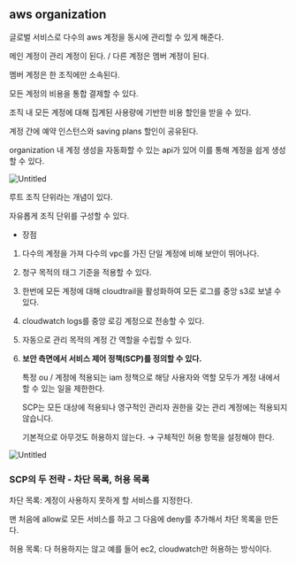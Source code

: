 ## aws organization

글로벌 서비스로 다수의 aws 계정을 동시에 관리할 수 있게 해준다.

메인 계정이 관리 계정이 된다. / 다른 계정은 멤버 계정이 된다.

멤버 계정은 한 조직에만 소속된다.

모든 계정의 비용을 통합 결제할 수 있다.

조직 내 모든 계정에 대해 집계된 사용량에 기반한 비용 할인을 받을 수 있다.

계정 간에 예약 인스턴스와 saving plans 할인이 공유된다.

organization 내 계정 생성을 자동화할 수 있는 api가 있어 이를 통해 계정을 쉽게 생성할 수 있다.

![Untitled](https://prod-files-secure.s3.us-west-2.amazonaws.com/0e50c9f9-d6b9-4369-b0d8-a40d14ac1451/510820f3-e10d-4e00-95d2-c56d4e9ccb54/Untitled.png)

루트 조직 단위라는 개념이 있다.

자유롭게 조직 단위를 구성할 수 있다.

- 장점
1. 다수의 계정을 가져 다수의 vpc를 가진 단일 계정에 비해 보안이 뛰어나다.
2. 청구 목적의 태그 기준을 적용할 수 있다.
3. 한번에 모든 계정에 대해 cloudtrail을 활성화하여 모든 로그를 중앙 s3로 보낼 수 있다.
4. cloudwatch logs를 중앙 로깅 계정으로 전송할 수 있다.
5. 자동으로 관리 목적의 계정 간 역할을 수립할 수 있다.
6. **보안 측면에서 서비스 제어 정책(SCP)를 정의할 수 있다.**

   특정 ou / 계정에 적용되는 iam 정책으로 해당 사용자와 역할 모두가 계정 내에서 할 수 있는 일을 제한한다.

   SCP는 모든 대상에 적용되나 영구적인 관리자 권한을 갖는 관리 계정에는 적용되지 않습니다.

   기본적으로 아무것도 허용하지 않는다. → 구체적인 허용 항목을 설정해야 한다.


![Untitled](https://prod-files-secure.s3.us-west-2.amazonaws.com/0e50c9f9-d6b9-4369-b0d8-a40d14ac1451/589e03e7-f2a5-4b80-85cc-7e5c221a7df7/Untitled.png)

### SCP의 두 전략 - 차단 목록, 허용 목록

차단 목록: 계정이 사용하지 못하게 할 서비스를 지정한다.

맨 처음에 allow로 모든 서비스를 하고 그 다음에 deny를 추가해서 차단 목록을 만든다.

허용 목록: 다 허용하지는 않고 예를 들어 ec2, cloudwatch만 허용하는 방식이다.